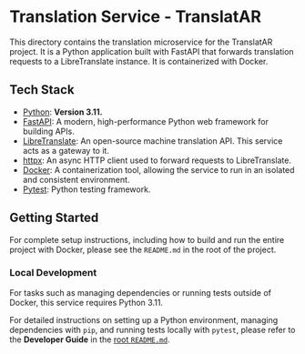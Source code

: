 # Translation Service - TranslatAR

This directory contains the translation microservice for the TranslatAR project. It is a Python application built with FastAPI that forwards translation requests to a LibreTranslate instance. It is containerized with Docker.

## Tech Stack

- [Python](https://www.python.org/): **Version 3.11.**
- [FastAPI](https://fastapi.tiangolo.com/): A modern, high-performance Python web framework for building APIs.
- [LibreTranslate](https://libretranslate.com/): An open-source machine translation API. This service acts as a gateway to it.
- [httpx](https://www.python-httpx.org/): An async HTTP client used to forward requests to LibreTranslate.
- [Docker](https://www.docker.com/): A containerization tool, allowing the service to run in an isolated and consistent environment.
- [Pytest](https://docs.pytest.org/en/stable/): Python testing framework.

## Getting Started

For complete setup instructions, including how to build and run the entire project with Docker, please see the `README.md` in the root of the project.

### Local Development

For tasks such as managing dependencies or running tests outside of Docker, this service requires Python 3.11.

For detailed instructions on setting up a Python environment, managing dependencies with `pip`, and running tests locally with `pytest`, please refer to the **Developer Guide** in the [root `README.md`](../README.md#developer-guide).
